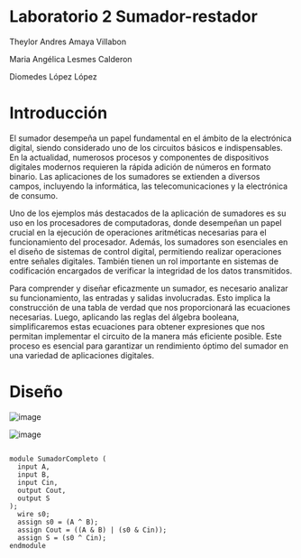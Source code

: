 # Laboratorio 2 Sumador-restador

 Theylor Andres Amaya Villabon
 
 Maria Angélica Lesmes Calderon
 
 Diomedes López López
 
# Introducción
El sumador desempeña un papel fundamental en el ámbito de la electrónica digital, siendo considerado uno de los circuitos básicos e indispensables. En la actualidad, numerosos procesos y componentes de dispositivos digitales modernos requieren la rápida adición de números en formato binario. Las aplicaciones de los sumadores se extienden a diversos campos, incluyendo la informática, las telecomunicaciones y la electrónica de consumo.

Uno de los ejemplos más destacados de la aplicación de sumadores es su uso en los procesadores de computadoras, donde desempeñan un papel crucial en la ejecución de operaciones aritméticas necesarias para el funcionamiento del procesador. Además, los sumadores son esenciales en el diseño de sistemas de control digital, permitiendo realizar operaciones entre señales digitales. También tienen un rol importante en sistemas de codificación encargados de verificar la integridad de los datos transmitidos.

Para comprender y diseñar eficazmente un sumador, es necesario analizar su funcionamiento, las entradas y salidas involucradas. Esto implica la construcción de una tabla de verdad que nos proporcionará las ecuaciones necesarias. Luego, aplicando las reglas del álgebra booleana, simplificaremos estas ecuaciones para obtener expresiones que nos permitan implementar el circuito de la manera más eficiente posible. Este proceso es esencial para garantizar un rendimiento óptimo del sumador en una variedad de aplicaciones digitales.

# Diseño

![image](https://github.com/Theyloramaya/sumador-restador/assets/144027596/574a517e-098a-4963-b4cd-d02d769f3edd)

![image](https://github.com/Theyloramaya/sumador-restador/assets/144027596/06a8f061-8df8-45b3-b7a4-bd6ad7728abd)
```

module SumadorCompleto (
  input A,
  input B,
  input Cin,
  output Cout,
  output S
);
  wire s0;
  assign s0 = (A ^ B);
  assign Cout = ((A & B) | (s0 & Cin));
  assign S = (s0 ^ Cin);
endmodule

```
